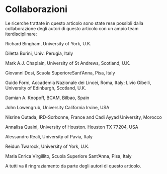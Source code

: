 # Collaborazioni

Le ricerche trattate in questo articolo sono state rese possibli dalla collaborazione degli autori di questo articolo con un ampio team iterdisciplinare:

Richard Bingham, University of York, U.K.

Diletta Burini, Univ. Perugia, Italy

Mark A.J. Chaplain, University of St Andrews, Scotland, U.K.

Giovanni Dosi, Scuola SuperioreSant’Anna, Pisa, Italy

Guido Forni, Accademia Nazionale dei Lincei, Roma, Italy; Livio Gibelli, University of Edinburgh, Scotland, U.K.

Damian A. Knopoff, BCAM, Bilbao, Spain

John Lowengrub, University California Irvine, USA

Nisrine Outada, IRD-Sorbonne, France and Cadi Ayyad University, Morocco

Annalisa Quaini, University of Houston. Houston TX 77204, USA

Alessandro Reali, University of Pavia, Italy

Reidun Twarock, University of York, U.K.

Maria Enrica Virgillito, Scuola Superiore Sant’Anna, Pisa, Italy

A tutti va il ringraziamento da parte degli autori di questo articolo.
